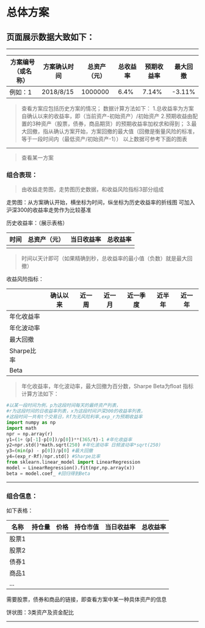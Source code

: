 # 总体方案

## 页面展示数据大致如下：
---

|方案编号（或名称）|方案确认时间|总资产（元）|总收益率|预期收益率|最大回撤|
|-|-|-|-|-|-|
|例如：1|2018/8/15|1000000|6.4%|7.14%|-3.11%|

>查看方案应包括历史方案的情况；
数据计算方法如下：
1.总收益率为方案自确认以来的收益率，即（当前资产-初始资产）/初始资产
2.预期收益由配置的3种资产（股票，债券，商品期货）的预期收益率加权求和得到；
3.最大回撤，指从确认方案开始，方案回撤的最大值（回撤是衡量风险的标准，等于一段时间内（最低资产/初始资产-1））
以上数据可参考下面的图表

---
>查看某一方案
### 组合表现：
>由收益走势图，走势图历史数据，和收益风险指标3部分组成

走势图：从方案确认开始，横坐标为时间，纵坐标为历史收益率的折线图
可加入沪深300的收益率走势作为比较基准

历史收益率：（展示表格）

|时间|总资产（元）|当日收益率|总收益率|
|-|-|-|-|
||

>时间以天计即可（如果精确到秒，总收益率的最小值（负数）就是最大回撤）

收益风险指标：

||确认以来|近一周|近一月|近一季度|近半年|近一年|
|-|-|-|-|-|-|-|
|年化收益率|
|年化波动率|
|最大回撤|
|Sharpe比率|
|Beta|

>年化收益率，年化波动率，最大回撤为百分数，Sharpe Beta为float
指标计算方法如下：

```Python
#以某一段时间为例，p为这段时间每天的最终资产列表，
#r为这段时间的日收益率列表，x为这段时间沪深300的收益率列表，
#这段时间一共有t个交易日，Rf为无风险利率,exp_r为预期收益率
import numpy as np
import math
npr = np.array(r)
y1=(1+（p[-1]-p[0])/p[0])**(365/t)-1 #年化收益率
y2=npr.std()*math.sqrt(250) #年化波动率 日频波动率*sqrt(250)
y3=(min(p) - p[0])/p[0] #最大回撤
y4=(exp_r-Rf)/npr.std() #Sharpe比率
from sklearn.linear_model import LinearRegression
model = LinearRegression().fit(npr,np.array(x))
beta = model.coef_ #回归得到Beta
```

---
### 组合信息：

如下表格：

|名称|持仓量|价格|持仓市值|当日收益率|总收益率|
|-|-|-|-|-|-|
|股票1|
|股票2|
|债券1|
|商品1|
|...|

需要股票，债券和商品的链接，即查看方案中某一种具体资产的信息

饼状图：3类资产及资金配比

---
